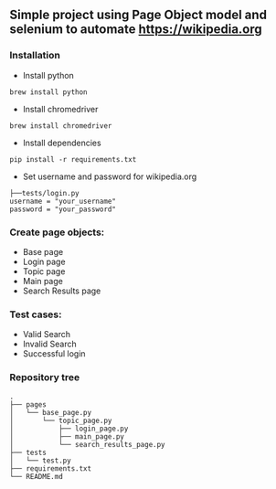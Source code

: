 ## Simple project using Page Object model and selenium to automate https://wikipedia.org

### Installation
+ Install python
```
brew install python
```
+ Install chromedriver
```
brew install chromedriver
```
+ Install dependencies
```
pip install -r requirements.txt
```
+ Set username and password for wikipedia.org
```
├──tests/login.py
username = "your_username"
password = "your_password"
```

### Create page objects:
+ Base page 
+ Login page
+ Topic page
+ Main page
+ Search Results page

### Test cases:
+ Valid Search
+ Invalid Search
+ Successful login

### Repository tree
```
.
├── pages
│   └── base_page.py
│       └── topic_page.py
│           ├── login_page.py
│           ├── main_page.py
│           └── search_results_page.py
├── tests
│   └── test.py
├── requirements.txt
└── README.md
```